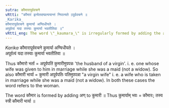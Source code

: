 ```yaml
---
sutra: कौमारापूर्ववचने
vRtti: "कौमारं इत्येतदण्प्रत्ययान्तं निपात्यते ऽपूर्ववचने ॥
_Karika_
कौमारापूर्ववचने कुमार्या अण्विधीयते ।  
अपूर्वत्वं यदा तस्याः कुमार्या भवतीतिवा ॥"
vRtti_eng: The word \"_kaumara_\" is irregularly formed by adding the affix अण्, when meaning \"virginity\".
---
```

_Karika_
कौमारापूर्ववचने कुमार्या अण्विधीयते ।  
अपूर्वत्वं यदा तस्याः कुमार्या भवतीतिवा ॥

Thus कौमारो भर्ता = अपूर्वपतिं कुमारीमुपपन्नः 'the husband of a virgin'. i. e. one whose wife was given to him in marriage while she was a maid (not a widow). So also कौमारी भार्या = कुमारी अपूर्वपतिः पतिमुपपन्ना "a virgin wife" i. e. a wife who is taken in marriage while she was a maid (not a widow). In both these cases the word refers to the woman.

The word कौमार is formed by adding अण् to कुमारी ॥ Thus कुमार्याम् भवः = कौमारः; तस्य स्त्री कौमारी भार्या ॥
